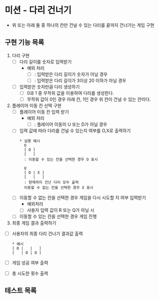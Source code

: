 # 미션 - 다리 건너기
- 위 또는 아래 둘 중 하나의 칸만 건널 수 있는 다리를 끝까지 건너가는 게임 구현

## 구현 기능 목록

1) 다리 구현
   - [ ] 다리 길이를 숫자로 입력받기
     * 예외 처리 
       * [ ] : 입력받은 다리 길이가 숫자가 아닐 경우 
       * [ ] : 입력받은 다리 길이가 3이상 20 이하가 아닐 경우 
   - [ ] 입력받은 숫자만큼 다리 생성하기
     - [ ] 0과 1 중 무작위 값을 이용하여 다리를 생성한다.
     - [ ] 무작위 값이 0인 경우 아래 칸, 1인 경우 위 칸이 건널 수 있는 칸이다.
   
2) 플레이어 이동 칸 선택 구현
    - [ ] 플레이어 이동 칸 입력 받기 
      * 예외 처리
        * [ ] : 플레이어 이동이 U 또는 D가 아닐 경우 
      
    - [ ] 입력 값에 따라 다리를 건널 수 있는지 여부를 O,X로 출력하기
      ```
      * 실행 예시
        U
        [ O ]
        [   ]
        : 이동할 수 있는 칸을 선택한 경우 O 표시
        
        U
        [ O | X ]
        [   |   ] 
        : 현재까지 건넌 다리 모두 출력
        이동할 수 없는 칸을 선택한 경우 X 표시
        ```
    - [ ] 이동할 수 없는 칸을 선택한 경우 게임을 다시 시도할 지 여부 입력받기
      * 예외처리
      * [ ] 사용자 입력 값이 R 또는 Q가 아닐 시
      
    - [ ] 이동할 수 있는 칸을 선택한 경우 게임 진행

3) 최종 게임 결과 출력하기
  - [ ] 사용자의 최종 다리 건너기 결과값 출력
    ```
    * 예시 
    [ O |   |   ]
    [   | O | O ]
    ```
  - [ ] 게임 성공 여부 출력
  - [ ] 총 시도한 횟수 출력


## 테스트 목록


